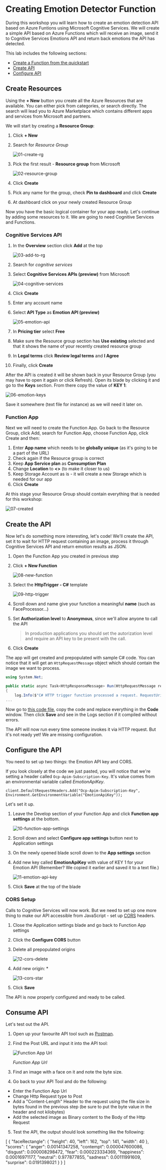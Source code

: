 # Creating Emotion Detector Function

During this workshop you will learn how to create an emotion detection API based on Azure Funtions using Microsoft Cognitive Services. We will create a simple API based on Azure Functions which will receive an image, send it to Cognitive Services Emotions API and return back emotions the API has detected.

This lab includes the following sections:

* [Create a Function from the quickstart](#create-resources)
* [Create API](#create-api)
* [Configure API](#configure-api)

<a name="create-resources"></a>
## Create Resources

Using the **+ New** button you create all the Azure Resources that are available. You can either pick from categories, or search directly. The search will lead you to Azure Marketplace which contains different apps and services from Microsoft and partners.

We will start by creating a **Resource Group**:

1. Click **+ New**

2. Search for *Resource Group*

    ![01-create-rg](Images/01-create-rg.png)

3. Pick the first result - **Resource group** from Microsoft

    ![02-resource-group](Images/02-resource-group.png)

4. Click **Create**

5. Pick any name for the group, check **Pin to dashboard** and click **Create**

6. At dashboard click on your newly created Resource Group

Now you have the basic logical container for your app ready. Let's continue by adding some resources to it. We are going to need Cognitive Services and Functions.

### Cognitive Services API

1. In the **Overview** section click **Add** at the top

    ![03-add-to-rg](Images/03-add-to-rg.png)

2. Search for *cognitive services*

3. Select **Cognitive Services APIs (preview)** from Microsoft

    ![04-cognitive-services](Images/04-cognitive-services.png)

4. Click **Create**

5. Enter any account name

6. Select **API Type** as **Emotion API (preview)** 

    ![05-emotion-api](Images/05-emotion-api.png)

7. In **Pricing tier** select **Free** 

8. Make sure the Resource group section has **Use existing** selected and that it shows the name of your recently created resource group

9. In **Legal terms** click **Review legal terms** and **I Agree**

10. Finally, click **Create** 

After the API is created it will be shown back in your Resource Group (you may have to open it again or click Refresh). Open its blade by clicking it and go to the **Keys** section. From there copy the value of **KEY 1**:

 ![06-emotion-keys](Images/06-emotion-keys.png)

Save it somewhere (text file for instance) as we will need it later on.

### Function App

Next we will need to create the Function App. Go back to the Resource Group, click Add, search for Function App, choose Function App, click Create and then:

1. Enter **App name** which needs to be **globally unique** (as it's going to be a part of the URL)
2. Check again if the Resource group is correct
3. Keep **App Service plan** as **Consumption Plan**
4. Change **Location** to **<<Choose One>>** (to make it closer to us)
5. Keep Storage Account as is - it will create a new Storage which is needed for our app
6. Click **Create**

At this stage your Resource Group should contain everything that is needed for this workshop:

 ![07-created](Images/07-created.png)

<a name="create-api"></a>
## Create the API

Now let's do something more interesting, let's code! We'll create the API, set it to wait for HTTP request containing an image, process it through Cognitive Services API and return emotion results as JSON.

1. Open the Function App you created in previous step

2. Click **+ New Function**

    ![08-new-function](Images/08-new-function.png)

3. Select the **HttpTrigger - C#** template

    ![09-http-trigger](Images/09-http-trigger.png)

4. Scroll down and name give your function a meaningful **name** (such as FaceProcessor...)

5. Set **Authorization level** to **Anonymous**, since we'll allow anyone to call the API

   > In production applications you should set the autorization level and require an API key to be present with the call.

6. Click **Create**

The app will get created and prepopulated with sample C# code. You can notice that it will get an `HttpRequestMessage` object which should contain the image we want to process.

```csharp
using System.Net;

public static async Task<HttpResponseMessage> Run(HttpRequestMessage req, TraceWriter log)
{
    log.Info($"C# HTTP trigger function processed a request. RequestUri={req.RequestUri}");
...
```

Now go to [this code file](https://github.com/kevingbb/App-Service-Day/blob/master/HOL/emotion-detector-function/Code/EmotionDetector.csx), copy the code and replace everything in the **Code** window. Then click **Save** and see in the Logs section if it compiled without errors.

The API will now run every time someone invokes it via HTTP request. But it's not ready yet! We are missing configuration.

<a name="configure-api"></a>
## Configure the API

You need to set up two things: the Emotion API key and CORS.

If you look closely at the code we just pasted, you will notice that we're setting a header called `Ocp-Apim-Subscription-Key`. It's value comes from an environmental variable called *EmotionApiKey*.

    client.DefaultRequestHeaders.Add("Ocp-Apim-Subscription-Key", Environment.GetEnvironmentVariable("EmotionApiKey"));
Let's set it up.

1. Leave the Develop section of your Function App and click **Function app settings** at the bottom.

    ![10-function-app-settings](Images/10-function-app-settings.png)

2. Scroll down and select **Configure app settings** button next to Application settings

3. On the newly opened blade scroll down to the **App settings** section

4. Add new key called **EmotionApiKey** with value of KEY 1 for your Emotion API (Remember? We copied it earlier and saved it to a text file.)

    ![11-emotion-api-key](Images/11-emotion-api-key.png)

5. Click **Save** at the top of the blade

### CORS Setup

Calls to Cognitive Services will now work. But we need to set up one more thing to make our API accessible from JavaScript - set up [CORS](https://en.wikipedia.org/wiki/Cross-origin_resource_sharing) headers.

1. Close the Application settings blade and go back to Function App settings

2. Click the **Configure CORS** button

3. Delete all prepopulated origins

    ![12-cors-delete](Images/12-cors-delete.png)

4. Add new origin: *

    ![13-cors-star](Images/13-cors-star.png)

5. Click **Save** 

The API is now properly configured and ready to be called.

<a name="consume-api"></a>
## Consume API

Let's test out the API.

1. Open up your favourite API tool such as [Postman](https://www.getpostman.com/apps).

2. Find the Post URL and input it into the API tool:

	![Function App Url](./images/function-app-url.png)

    _Function App Url_

3. Find an image with a face on it and note the byte size.

4. Go back to your API Tool and do the following:

* Enter the Function App Url
* Change Http Request type to Post
* Add a "Content-Length" Header to the request using the file size in bytes found in the previous step (be sure to put the byte value in the header and not kilobytes)
* Add the selected image as Binary content to the Body of the Http Request

5. Test the API, the output should look something like the following:

[
  {
    "faceRectangle": {
      "height": 40,
      "left": 162,
      "top": 141,
      "width": 40
    },
    "scores": {
      "anger": 0.00141347258,
      "contempt": 0.000047600086,
      "disgust": 0.000008298472,
      "fear": 0.000223334369,
      "happiness": 0.00016971177,
      "neutral": 0.977877855,
      "sadness": 0.00111991609,
      "surprise": 0.0191398021
    }
  }
]
